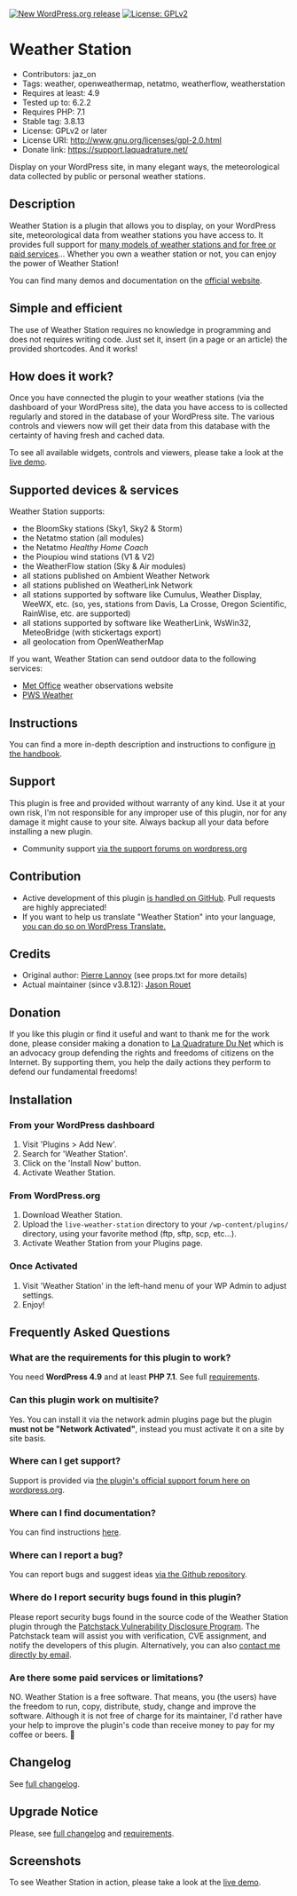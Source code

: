[![New WordPress.org release](https://github.com/Weather-Station-Software/live-weather-station/actions/workflows/deploy-new-release.yml/badge.svg)](https://github.com/Weather-Station-Software/live-weather-station/actions/workflows/deploy-new-release.yml)
[![License: GPLv2](https://img.shields.io/badge/License-GPL_v2-blue.svg)](https://www.gnu.org/licenses/old-licenses/gpl-2.0.en.html)



# Weather Station
- Contributors: jaz_on
- Tags: weather, openweathermap, netatmo, weatherflow, weatherstation
- Requires at least: 4.9
- Tested up to: 6.2.2
- Requires PHP: 7.1
- Stable tag: 3.8.13
- License: GPLv2 or later
- License URI: http://www.gnu.org/licenses/gpl-2.0.html
- Donate link: https://support.laquadrature.net/

Display on your WordPress site, in many elegant ways, the meteorological data collected by public or personal weather stations.

## Description
Weather Station is a plugin that allows you to display, on your WordPress site, meteorological data from weather stations you have access to. It provides full support for [many models of weather stations and for free or paid services](https://weather.station.software/handbook/technical-specifications/)&hellip;
Whether you own a weather station or not, you can enjoy the power of Weather Station!

You can find many demos and documentation on the [official website](https://weather.station.software/).

## Simple and efficient
The use of Weather Station requires no knowledge in programming and does not requires writing code.
Just set it, insert (in a page or an article) the provided shortcodes. And it works!

## How does it work?
Once you have connected the plugin to your weather stations (via the dashboard of your WordPress site), the data you have access to is collected regularly and stored in the database of your WordPress site.
The various controls and viewers now will get their data from this database with the certainty of having fresh and cached data.

To see all available widgets, controls and viewers, please take a look at the [live demo](https://weather.station.software/weather-station-in-action/).


## Supported devices & services
Weather Station supports:

* the BloomSky stations (Sky1, Sky2 & Storm)
* the Netatmo station (all modules)
* the Netatmo *Healthy Home Coach*
* the Pioupiou wind stations (V1 & V2)
* the WeatherFlow station (Sky & Air modules)
* all stations published on Ambient Weather Network
* all stations published on WeatherLink Network
* all stations supported by software like Cumulus, Weather Display, WeeWX, etc. (so, yes, stations from Davis, La Crosse, Oregon Scientific, RainWise, etc. are supported)
* all stations supported by software like WeatherLink, WsWin32, MeteoBridge (with stickertags export)
* all geolocation from OpenWeatherMap

If you want, Weather Station can send outdoor data to the following services:

* [Met Office](http://wow.metoffice.gov.uk/) weather observations website
* [PWS Weather](http://www.pwsweather.com/)

## Instructions
You can find a more in-depth description and instructions to configure [in the handbook](https://weather.station.software/handbook/).

## Support
This plugin is free and provided without warranty of any kind. Use it at your own risk, I'm not responsible for any improper use of this plugin, nor for any damage it might cause to your site. Always backup all your data before installing a new plugin.
- Community support [via the support forums on wordpress.org](https://wordpress.org/support/plugin/live-weather-station/)

## Contribution
- Active development of this plugin [is handled on GitHub](https://github.com/Weather-Station-Software/live-weather-station). Pull requests are highly appreciated!
- If you want to help us translate "Weather Station" into your language, [you can do so on WordPress Translate.](https://translate.wordpress.org/projects/wp-plugins/live-weather-station/)

## Credits
- Original author: [Pierre Lannoy](https://profiles.wordpress.org/pierrelannoy/) (see props.txt for more details)
- Actual maintainer (since v3.8.12): [Jason Rouet](https://profiles.wordpress.org/jaz_on/)

## Donation
If you like this plugin or find it useful and want to thank me for the work done, please consider making a donation to [La Quadrature Du Net](https://www.laquadrature.net/en) which is an advocacy group defending the rights and freedoms of citizens on the Internet. By supporting them, you help the daily actions they perform to defend our fundamental freedoms!


## Installation

### From your WordPress dashboard

1. Visit 'Plugins > Add New'.
2. Search for 'Weather Station'.
3. Click on the 'Install Now' button.
4. Activate Weather Station.

### From WordPress.org

1. Download Weather Station.
2. Upload the `live-weather-station` directory to your `/wp-content/plugins/` directory, using your favorite method (ftp, sftp, scp, etc...).
3. Activate Weather Station from your Plugins page.

### Once Activated

1. Visit 'Weather Station' in the left-hand menu of your WP Admin to adjust settings.
2. Enjoy!

## Frequently Asked Questions

### What are the requirements for this plugin to work?

You need **WordPress 4.9** and at least **PHP 7.1**. See full [requirements](https://weather.station.software/handbook/requirements/).

### Can this plugin work on multisite?

Yes. You can install it via the network admin plugins page but the plugin **must not be "Network Activated"**, instead you must activate it on a site by site basis.

### Where can I get support?

Support is provided via [the plugin's official support forum here on wordpress.org](https://wordpress.org/support/plugin/live-weather-station/).

### Where can I find documentation?

You can find instructions [here](https://weather.station.software/handbook/).

### Where can I report a bug?
 
You can report bugs and suggest ideas [via the Github repository](https://github.com/Weather-Station-Software/live-weather-station/issues).

### Where do I report security bugs found in this plugin?
Please report security bugs found in the source code of the Weather Station plugin through the [Patchstack Vulnerability Disclosure Program](https://patchstack.com/database/vdp/live-weather-station).
The Patchstack team will assist you with verification, CVE assignment, and notify the developers of this plugin.
Alternatively, you can also [contact me directly by email](mailto:weather@station.network).

### Are there some paid services or limitations?
NO. Weather Station is a free software. That means, you (the users) have the freedom to run, copy, distribute, study, change and improve the software.
Although it is not free of charge for its maintainer, I'd rather have your help to improve the plugin's code than receive money to pay for my coffee or beers. 🫶

## Changelog

See [full changelog](https://weather.station.software/handbook/changelog/).

## Upgrade Notice

Please, see [full changelog](https://weather.station.software/handbook/changelog/) and [requirements](https://weather.station.software/handbook/requirements/).

## Screenshots

To see Weather Station in action, please take a look at the [live demo](https://weather.station.software/weather-station-in-action/).
